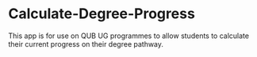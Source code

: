 # Calculate-Degree-Progress
This app is for use on QUB UG programmes to allow students to calculate their current progress on their degree pathway.
